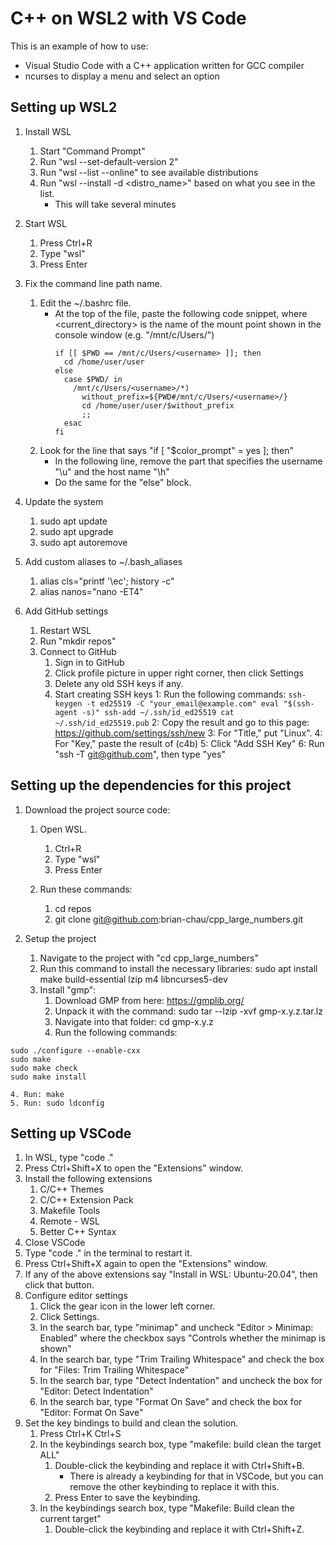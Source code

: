 # C++ on WSL2 with VS Code

This is an example of how to use:
* Visual Studio Code with a C++ application written for GCC compiler
* ncurses to display a menu and select an option

## Setting up WSL2
1. Install WSL
    1. Start "Command Prompt"
    2. Run "wsl --set-default-version 2"
    3. Run "wsl --list --online" to see available distributions
    4. Run "wsl --install -d <distro_name>" based on what you see in the list.
        * This will take several minutes

2. Start WSL
    1. Press Ctrl+R
    2. Type "wsl"
    3. Press Enter

3. Fix the command line path name.
    1. Edit the ~/.bashrc file.
        * At the top of the file, paste the following code snippet, where <current_directory> is the name of the 
          mount point shown in the console window (e.g. "/mnt/c/Users/<username>")
            ```
            if [[ $PWD == /mnt/c/Users/<username> ]]; then
              cd /home/user/user
            else
              case $PWD/ in
                /mnt/c/Users/<username>/*)
                  without_prefix=${PWD#/mnt/c/Users/<username>/}
                  cd /home/user/user/$without_prefix
                  ;;
              esac
            fi
            ```
    2. Look for the line that says "if [ "$color_prompt" = yes ]; then"
        * In the following line, remove the part that specifies the username "\u" and the host name "\h"
        * Do the same for the "else" block.

4. Update the system
    1. sudo apt update
    2. sudo apt upgrade
    3. sudo apt autoremove

5. Add custom aliases to ~/.bash_aliases
    1. alias cls="printf '\ec'; history -c"
    2. alias nanos="nano -ET4"

6. Add GitHub settings
    1. Restart WSL
    2. Run "mkdir repos"
    3. Connect to GitHub
        1. Sign in to GitHub
        2. Click profile picture in upper right corner, then click Settings
        3. Delete any old SSH keys if any.
        4. Start creating SSH keys
            1: Run the following commands:
                ```
                ssh-keygen -t ed25519 -C "your_email@example.com"
                eval "$(ssh-agent -s)"
                ssh-add ~/.ssh/id_ed25519
                cat ~/.ssh/id_ed25519.pub
                ```
            2: Copy the result and go to this page: https://github.com/settings/ssh/new
            3: For "Title," put "Linux".
            4: For "Key," paste the result of (c4b)
            5: Click "Add SSH Key"
            6: Run "ssh -T git@github.com", then type "yes"

## Setting up the dependencies for this project
1. Download the project source code:
    1. Open WSL.
        1. Ctrl+R
        2. Type "wsl"
        3. Press Enter

    2. Run these commands:
        1. cd repos
        2. git clone git@github.com:brian-chau/cpp_large_numbers.git

2. Setup the project
    1. Navigate to the project with "cd cpp_large_numbers"
    2. Run this command to install the necessary libraries: sudo apt install make build-essential lzip m4 libncurses5-dev
    3. Install "gmp":
        1. Download GMP from here: https://gmplib.org/
        2. Unpack it with the command: sudo tar --lzip -xvf gmp-x.y.z.tar.lz
        3. Navigate into that folder: cd gmp-x.y.z
        4. Run the following commands:
```
sudo ./configure --enable-cxx
sudo make
sudo make check
sudo make install
```
    4. Run: make
    5. Run: sudo ldconfig

## Setting up VSCode
1. In WSL, type "code ."
2. Press Ctrl+Shift+X to open the "Extensions" window.
3. Install the following extensions
    1. C/C++ Themes
    2. C/C++ Extension Pack
    3. Makefile Tools
    4. Remote - WSL
    5. Better C++ Syntax
4. Close VSCode
5. Type "code ." in the terminal to restart it.
6. Press Ctrl+Shift+X again to open the "Extensions" window.
7. If any of the above extensions say "Install in WSL: Ubuntu-20.04", then click that button.
8. Configure editor settings
    1. Click the gear icon in the lower left corner.
    2. Click Settings.
    3. In the search bar, type "minimap" and uncheck "Editor > Minimap: Enabled" where the checkbox says "Controls whether the minimap is shown"
    4. In the search bar, type "Trim Trailing Whitespace" and check the box for "Files: Trim Trailing Whitespace"
    5. In the search bar, type "Detect Indentation" and uncheck the box for "Editor: Detect Indentation"
    6. In the search bar, type "Format On Save" and check the box for "Editor: Format On Save"
9. Set the key bindings to build and clean the solution.
    1. Press Ctrl+K Ctrl+S
    2. In the keybindings search box, type "makefile: build clean the target ALL"
        1. Double-click the keybinding and replace it with Ctrl+Shift+B.
            * There is already a keybinding for that in VSCode, but you can remove the other keybinding to replace it with this.
        2. Press Enter to save the keybinding.
    3. In the keybindings search box, type "Makefile: Build clean the current target"
        1. Double-click the keybinding and replace it with Ctrl+Shift+Z.